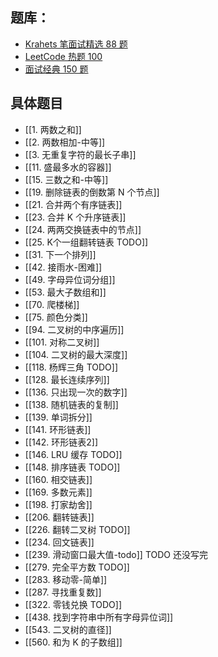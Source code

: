 ## 题库：
* [Krahets 笔面试精选 88 题](https://leetcode.cn/studyplan/selected-coding-interview/)
* [LeetCode 热题 100](https://leetcode.cn/studyplan/top-100-liked/)
* [面试经典 150 题](https://leetcode.cn/studyplan/top-interview-150/) 

## 具体题目

* [[1. 两数之和]]
* [[2. 两数相加-中等]]
* [[3. 无重复字符的最长子串]]
* [[11. 盛最多水的容器]]
* [[15. 三数之和-中等]]
* [[19. 删除链表的倒数第 N 个节点]]
* [[21. 合并两个有序链表]]
* [[23. 合并 K 个升序链表]]
* [[24. 两两交换链表中的节点]]
* [[25. K个一组翻转链表 TODO]]
* [[31. 下一个排列]]
* [[42. 接雨水-困难]]
* [[49. 字母异位词分组]]
* [[53. 最大子数组和]]
* [[70. 爬楼梯]]
* [[75. 颜色分类]]
* [[94. 二叉树的中序遍历]]
* [[101. 对称二叉树]]
* [[104. 二叉树的最大深度]]
* [[118. 杨辉三角 TODO]]
* [[128. 最长连续序列]]
* [[136. 只出现一次的数字]]
* [[138. 随机链表的复制]]
* [[139. 单词拆分]]
* [[141. 环形链表]]
* [[142. 环形链表2]]
* [[146. LRU 缓存 TODO]]
* [[148. 排序链表 TODO]]
* [[160. 相交链表]]
* [[169. 多数元素]]
* [[198. 打家劫舍]]
* [[206. 翻转链表]]
* [[226. 翻转二叉树 TODO]]
* [[234. 回文链表]]
* [[239. 滑动窗口最大值-todo]]  TODO 还没写完
* [[279. 完全平方数 TODO]]
* [[283. 移动零-简单]]
* [[287. 寻找重复数]]
* [[322. 零钱兑换 TODO]]
* [[438. 找到字符串中所有字母异位词]]
* [[543. 二叉树的直径]]
* [[560. 和为 K 的子数组]]

